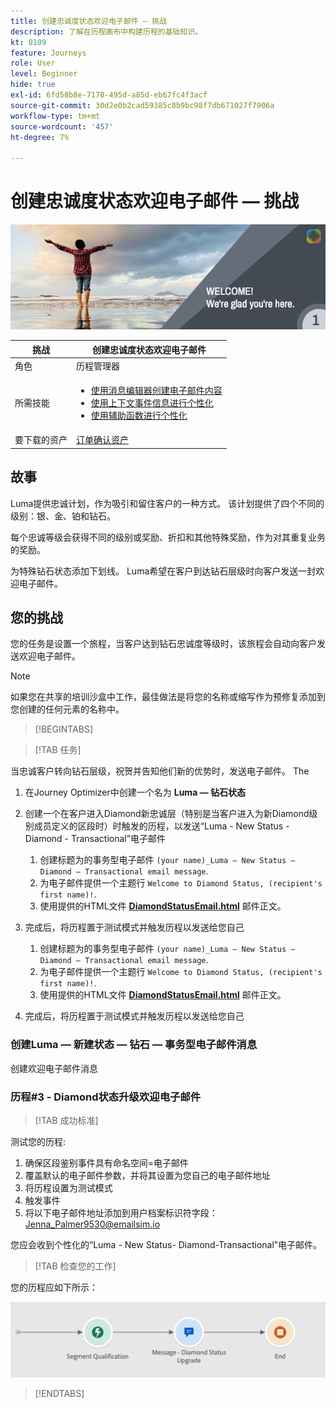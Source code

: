 ```yaml
---
title: 创建忠诚度状态欢迎电子邮件 — 挑战
description: 了解在历程画布中构建历程的基础知识。
kt: 8109
feature: Journeys
role: User
level: Beginner
hide: true
exl-id: 6fd58b8e-7178-495d-a85d-eb67fc4f3acf
source-git-commit: 30d2e0b2cad59385c8b9bc98f7db671027f7906a
workflow-type: tm+mt
source-wordcount: '457'
ht-degree: 7%

---
```


# 创建忠诚度状态欢迎电子邮件 — 挑战

![AJO忠诚度状态欢迎电子邮件 — 挑战横幅](/help/challenges/assets/email-assets/luma-transactional-onboarding-1.png)

| 挑战 | 创建忠诚度状态欢迎电子邮件 |
|---|---|
| 角色 | 历程管理器 |
| 所需技能 | <ul><li>[使用消息编辑器创建电子邮件内容](https://experienceleague.adobe.com/docs/journey-optimizer-learn/tutorials/create-messages/create-email-content-with-the-message-editor.html?lang=en)</li> <li>[使用上下文事件信息进行个性化](https://experienceleague.adobe.com/docs/journey-optimizer-learn/tutorials/personalize-content/use-contextual-event-information-for-personalization.html?lang=en)</li><li>[使用辅助函数进行个性化](https://experienceleague.adobe.com/docs/journey-optimizer-learn/tutorials/personalize-content/use-helper-functions-for-personalization.html?lang=en)</li></ul> |
| 要下载的资产 | [订单确认资产](/help/challenges/assets/email-assets/order-confirmation-assets.zip) |

## 故事

Luma提供忠诚计划，作为吸引和留住客户的一种方式。 该计划提供了四个不同的级别：银、金、铂和钻石。

每个忠诚等级会获得不同的级别或奖励、折扣和其他特殊奖励，作为对其重复业务的奖励。

为特殊钻石状态添加下划线。 Luma希望在客户到达钻石层级时向客户发送一封欢迎电子邮件。

## 您的挑战

您的任务是设置一个旅程，当客户达到钻石忠诚度等级时，该旅程会自动向客户发送欢迎电子邮件。

>[!NOTE]
> 如果您在共享的培训沙盒中工作，最佳做法是将您的名称或缩写作为预修复添加到您创建的任何元素的名称中。

>[!BEGINTABS]

>[!TAB 任务]

当忠诚客户转向钻石层级，祝贺并告知他们新的优势时，发送电子邮件。 The

1. 在Journey Optimizer中创建一个名为 **Luma — 钻石状态**
2. 创建一个在客户进入Diamond新忠诚层（特别是当客户进入为新Diamond级别成员定义的区段时）时触发的历程，以发送“Luma - New Status - Diamond - Transactional”电子邮件
   1. 创建标题为的事务型电子邮件 `(your name)_Luma – New Status – Diamond – Transactional email message`.
   2. 为电子邮件提供一个主题行 `Welcome to Diamond Status, (recipient's first name)!`.
   3. 使用提供的HTML文件 **[DiamondStatusEmail.html](/help/challenges/assets/email-assets/DiamondStatusEmail.html)** 邮件正文。
3. 完成后，将历程置于测试模式并触发历程以发送给您自己  

   1. 创建标题为的事务型电子邮件 `(your name)_Luma – New Status – Diamond – Transactional email message`.
   1. 为电子邮件提供一个主题行 `Welcome to Diamond Status, (recipient's first name)!`.
   1. 使用提供的HTML文件 **[DiamondStatusEmail.html](/help/challenges/assets/email-assets/DiamondStatusEmail.html)** 邮件正文。

1. 完成后，将历程置于测试模式并触发历程以发送给您自己  

### 创建Luma — 新建状态 — 钻石 — 事务型电子邮件消息

创建欢迎电子邮件消息

### **历程#3 - Diamond状态升级欢迎电子邮件**


>[!TAB 成功标准]

测试您的历程:

1. 确保区段鉴别事件具有命名空间=电子邮件
1. 覆盖默认的电子邮件参数，并将其设置为您自己的电子邮件地址
1. 将历程设置为测试模式
1. 触发事件
1. 将以下电子邮件地址添加到用户档案标识符字段：Jenna_Palmer9530@emailsim.io

您应会收到个性化的“Luma - New Status- Diamond-Transactional”电子邮件。

>[!TAB 检查您的工作]

您的历程应如下所示：

![钻石状态升级历程](/help/challenges/assets/journey-luma-diamond-status-upgrade.png)

>[!ENDTABS]
